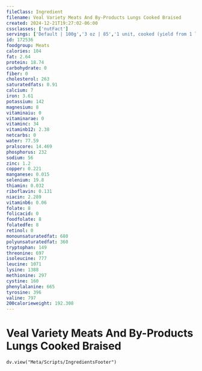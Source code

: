 ```yaml
---
fileClass: Ingredient
filename: Veal Variety Meats And By-Products Lungs Cooked Braised
created: 2024-12-21T19:27:02-06:00
cssclasses: ['nutFact']
servings: ['Default | 100g','3 oz | 85','1 unit, cooked (yield from 1 lb raw meat) | 300']
id: 172536
foodgroup: Meats
calories: 104
fat: 2.64
protein: 18.74
carbohydrate: 0
fiber: 0
cholesterol: 263
saturatedfats: 0.91
calcium: 7
iron: 3.61
potassium: 142
magnesium: 8
vitaminaiu: 0
vitaminarae: 0
vitaminc: 34
vitaminb12: 2.38
netcarbs: 0
water: 77.59
pralscore: 14.469
phosphorus: 232
sodium: 56
zinc: 1.2
copper: 0.221
manganese: 0.015
selenium: 19.8
thiamin: 0.032
riboflavin: 0.131
niacin: 2.289
vitaminb6: 0.06
folate: 8
folicacid: 0
foodfolate: 8
folatedfe: 8
retinol: 0
monounsaturatedfat: 680
polyunsaturatedfat: 360
tryptophan: 149
threonine: 697
isoleucine: 777
leucine: 1071
lysine: 1388
methionine: 297
cystine: 160
phenylalanine: 665
tyrosine: 396
valine: 797
200calorieweight: 192.308
---
```


# Veal Variety Meats And By-Products Lungs Cooked Braised

```dataviewjs
dv.view("Meta/Scripts/IngredientsFooter")
```